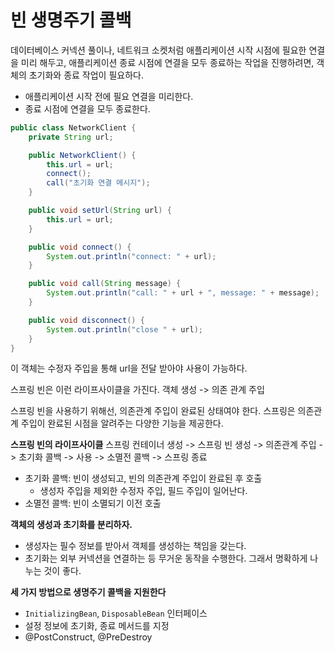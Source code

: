 빈 생명주기 콜백
==
데이터베이스 커넥션 풀이나, 네트워크 소켓처럼 애플리케이션 시작 시점에 필요한 연결을 미리 해두고, 애플리케이션 종료 시점에 연결을 모두 종료하는 
작업을 진행하려면, 객체의 초기화와 종료 작업이 필요하다.
- 애플리케이션 시작 전에 필요 연결을 미리한다.
- 종료 시점에 연결을 모두 종료한다.
```java
public class NetworkClient {
    private String url;

    public NetworkClient() {
        this.url = url;
        connect();
        call("초기화 연결 메시지");
    }

    public void setUrl(String url) {
        this.url = url;
    }

    public void connect() {
        System.out.println("connect: " + url);
    }

    public void call(String message) {
        System.out.println("call: " + url + ", message: " + message);
    }

    public void disconnect() {
        System.out.println("close " + url);
    }
}

```
이 객체는 수정자 주입을 통해 url을 전달 받아야 사용이 가능하다.


스프링 빈은 이런 라이프사이클을 가진다.
객체 생성 -> 의존 관계 주입

스프링 빈을 사용하기 위해선, 의존관계 주입이 완료된 상태여야 한다.
스프링은 의존관계 주입이 완료된 시점을 알려주는 다양한 기능을 제공한다.

**스프링 빈의 라이프사이클**
스프링 컨테이너 생성 -> 스프링 빈 생성 -> 의존관계 주입 -> 초기화 콜백 -> 사용 -> 소멸전 콜백 -> 스프링 종료

- 초기화 콜백: 빈이 생성되고, 빈의 의존관계 주입이 완료된 후 호출
  - 생성자 주입을 제외한 수정자 주입, 필드 주입이 일어난다.
- 소멸전 콜백: 빈이 소멸되기 이전 호출

**객체의 생성과 초기화를 분리하자.**
- 생성자는 필수 정보를 받아서 객체를 생성하는 책임을 갖는다.
- 초기화는 외부 커넥션을 연결하는 등 무거운 동작을 수행한다.
그래서 명확하게 나누는 것이 좋다.

**세 가지 방법으로 생명주기 콜백을 지원한다**
- `InitializingBean`, `DisposableBean` 인터페이스
- 설정 정보에 초기화, 종료 메서드를 지정
- @PostConstruct, @PreDestroy



